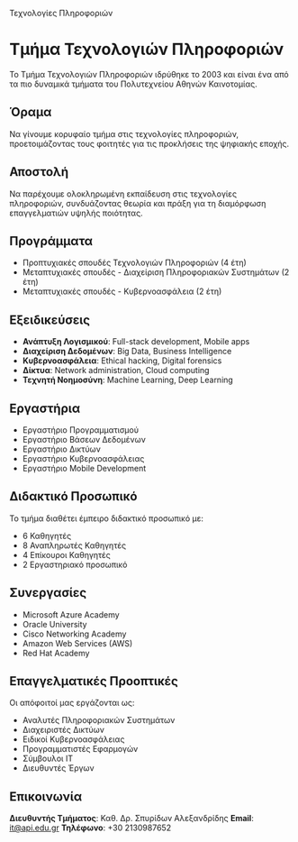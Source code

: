 Τεχνολογίες Πληροφοριών

# Τμήμα Τεχνολογιών Πληροφοριών

Το Τμήμα Τεχνολογιών Πληροφοριών ιδρύθηκε το 2003 και είναι ένα από τα πιο δυναμικά τμήματα του Πολυτεχνείου Αθηνών Καινοτομίας.

## Όραμα

Να γίνουμε κορυφαίο τμήμα στις τεχνολογίες πληροφοριών, προετοιμάζοντας τους φοιτητές για τις προκλήσεις της ψηφιακής εποχής.

## Αποστολή

Να παρέχουμε ολοκληρωμένη εκπαίδευση στις τεχνολογίες πληροφοριών, συνδυάζοντας θεωρία και πράξη για τη διαμόρφωση επαγγελματιών υψηλής ποιότητας.

## Προγράμματα

- Προπτυχιακές σπουδές Τεχνολογιών Πληροφοριών (4 έτη)
- Μεταπτυχιακές σπουδές - Διαχείριση Πληροφοριακών Συστημάτων (2 έτη)
- Μεταπτυχιακές σπουδές - Κυβερνοασφάλεια (2 έτη)

## Εξειδικεύσεις

- **Ανάπτυξη Λογισμικού**: Full-stack development, Mobile apps
- **Διαχείριση Δεδομένων**: Big Data, Business Intelligence
- **Κυβερνοασφάλεια**: Ethical hacking, Digital forensics
- **Δίκτυα**: Network administration, Cloud computing
- **Τεχνητή Νοημοσύνη**: Machine Learning, Deep Learning

## Εργαστήρια

- Εργαστήριο Προγραμματισμού
- Εργαστήριο Βάσεων Δεδομένων
- Εργαστήριο Δικτύων
- Εργαστήριο Κυβερνοασφάλειας
- Εργαστήριο Mobile Development

## Διδακτικό Προσωπικό

Το τμήμα διαθέτει έμπειρο διδακτικό προσωπικό με:
- 6 Καθηγητές
- 8 Αναπληρωτές Καθηγητές
- 4 Επίκουροι Καθηγητές
- 2 Εργαστηριακό προσωπικό

## Συνεργασίες

- Microsoft Azure Academy
- Oracle University
- Cisco Networking Academy
- Amazon Web Services (AWS)
- Red Hat Academy

## Επαγγελματικές Προοπτικές

Οι απόφοιτοί μας εργάζονται ως:
- Αναλυτές Πληροφοριακών Συστημάτων
- Διαχειριστές Δικτύων
- Ειδικοί Κυβερνοασφάλειας
- Προγραμματιστές Εφαρμογών
- Σύμβουλοι ΙΤ
- Διευθυντές Έργων

## Επικοινωνία

**Διευθυντής Τμήματος**: Καθ. Δρ. Σπυρίδων Αλεξανδρίδης
**Email**: it@api.edu.gr
**Τηλέφωνο**: +30 2130987652
